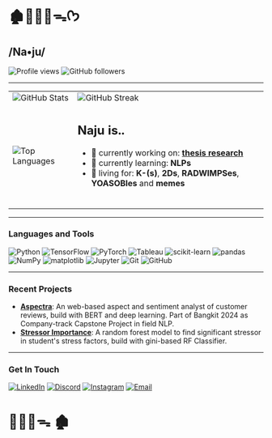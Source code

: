 # 🏚🚶🏻‍♀️ᯓᡣ𐭩

## /Na•ju/
![Profile views](https://komarev.com/ghpvc/?username=najwhoas&color=blueviolet)
![GitHub followers](https://img.shields.io/github/followers/najwhoas?style=social)

---

<table style="border: none;">
  <tr>
    <td>
      <img src="https://github-readme-stats.vercel.app/api?username=najwhoas&show_icons=true&theme=radical" alt="GitHub Stats">
    </td>
    <td>
      <img src="https://github-readme-streak-stats.herokuapp.com/?user=najwhoas&theme=radical" alt="GitHub Streak">
    </td>
  </tr>
  <tr>
    <td>
      <img src="https://github-readme-stats.vercel.app/api/top-langs/?username=najwhoas&layout=compact&theme=radical" alt="Top Languages">
    </td>
    <td>
      <h2>Naju is..</h2>

- 🔭 currently working on: **[thesis research](https://github.com/najwhoas/ux-evaluation)**
- 🌱 currently learning: **NLPs**
- 🔮 living for: **K-(s)**, **2Ds**, **RADWIMPSes**, **YOASOBIes** and **memes**
<br>
    </td>
  </tr>
</table>

---

### Languages and Tools

![Python](https://img.shields.io/badge/Python-3776AB?style=for-the-badge&logo=python&logoColor=white)
![TensorFlow](https://img.shields.io/badge/TensorFlow-FF6F00?style=for-the-badge&logo=tensorflow&logoColor=white)
![PyTorch](https://img.shields.io/badge/PyTorch-EE4C2C?style=for-the-badge&logo=pytorch&logoColor=white)
![Tableau](https://img.shields.io/badge/Tableau-E97627?style=for-the-badge&logo=tableau&logoColor=white)
![scikit-learn](https://img.shields.io/badge/scikit--learn-F7931E?style=for-the-badge&logo=scikit-learn&logoColor=white)
![pandas](https://img.shields.io/badge/pandas-150458?style=for-the-badge&logo=pandas&logoColor=white)
![NumPy](https://img.shields.io/badge/NumPy-013243?style=for-the-badge&logo=numpy&logoColor=white)
![matplotlib](https://img.shields.io/badge/matplotlib-2C5F2D?style=for-the-badge&logo=matplotlib&logoColor=white)
![Jupyter](https://img.shields.io/badge/Jupyter-F37626?style=for-the-badge&logo=jupyter&logoColor=white)
![Git](https://img.shields.io/badge/Git-F05032?style=for-the-badge&logo=git&logoColor=white)
![GitHub](https://img.shields.io/badge/GitHub-181717?style=for-the-badge&logo=github&logoColor=white)

---

### Recent Projects

- **[Aspectra](https://github.com/C241-AB02-Bizzagi)**: An web-based aspect and sentiment analyst of customer reviews, build with BERT and deep learning. Part of Bangkit 2024 as Company-track Capstone Project in field NLP. 
- **[Stressor Importance](https://github.com/najwhoas/stressor-importance)**: A random forest model to find significant stressor in student's stress factors, build with gini-based RF Classifier.

---

### Get In Touch

[![LinkedIn](https://img.shields.io/badge/LinkedIn-0A66C2?style=for-the-badge&logo=linkedin&logoColor=white)](https://linkedin.com/in/najwas)
[![Discord](https://img.shields.io/badge/Discord-7289DA?style=for-the-badge&logo=discord&logoColor=white)](https://discord.com/invite/najooa)
[![Instagram](https://img.shields.io/badge/Instagram-E4405F?style=for-the-badge&logo=instagram&logoColor=white)](https://instagram.com/njwaash)
[![Email](https://img.shields.io/badge/Email-D14836?style=for-the-badge&logo=gmail&logoColor=white)](mailto:najwasalsabie@example.com)


# 🚶🏻‍♀️ᯓ 🏚
